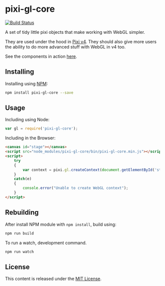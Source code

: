 # pixi-gl-core

[![Build Status](https://travis-ci.org/pixijs/pixi-gl-core.svg?branch=master)](https://travis-ci.org/pixijs/pixi-gl-core)

A set of tidy little pixi objects that make working with WebGL simpler.

They are used under the hood in [Pixi v4](http://pixijs.com). They should also give more users the ability to do more advanced stuff with WebGL in v4 too.

See the components in action [here](http://dev.goodboydigital.com/client/goodboy/million/). 

## Installing

Installing using [NPM](https://npmjs.com):

```bash
npm install pixi-gl-core --save
```

## Usage

Including using Node:

```js
var gl = require('pixi-gl-core');
```

Including in the Browser:

```html
<canvas id="stage"></canvas>
<script src="node_modules/pixi-gl-core/bin/pixi-gl-core.min.js"></script>
<script>
    try 
    {
        var context = pixi.gl.createContext(document.getElementById('stage'));
    }
    catch(e)
    {
        console.error("Unable to create WebGL context");
    }
</script>
```

## Rebuilding

After install NPM module with `npm install`, build using:

```bash
npm run build
```

To run a watch, development command.

```bash
npm run watch
```

## License

This content is released under the [MIT License](http://opensource.org/licenses/MIT).